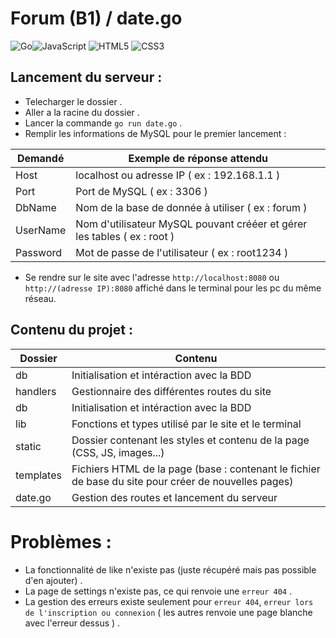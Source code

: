 # Forum (B1) / date.go

<img alt="Go" src="https://img.shields.io/badge/go-%2300ADD8.svg?&style=for-the-badge&logo=go&logoColor=white"/><img alt="JavaScript" src="https://img.shields.io/badge/javascript-%23323330.svg?&style=for-the-badge&logo=javascript&logoColor=%23F7DF1E"/>
<img alt="HTML5" src="https://img.shields.io/badge/html5-%23E34F26.svg?&style=for-the-badge&logo=html5&logoColor=white"/>
<img alt="CSS3" src="https://img.shields.io/badge/css3-%231572B6.svg?&style=for-the-badge&logo=css3&logoColor=white"/>

## Lancement du serveur :

- Telecharger le dossier .
- Aller a la racine du dossier .
- Lancer la commande ``go run date.go`` .
- Remplir les informations de MySQL pour le premier lancement :

| Demandé | Exemple de réponse attendu |
| ----------- | ----------- |
| Host| localhost ou adresse IP  ( ex : 192.168.1.1 ) |
| Port | Port de MySQL  ( ex : 3306 ) |
| DbName | Nom de la base de donnée à utiliser  ( ex : forum ) |
| UserName | Nom d'utilisateur MySQL pouvant crééer et gérer les tables  ( ex : root ) |
| Password | Mot de passe de l'utilisateur  ( ex : root1234 ) |
- Se rendre sur le site avec l'adresse ``http://localhost:8080`` ou ``http://(adresse IP):8080`` affiché dans le terminal pour les pc du même réseau.

## Contenu du projet :

| Dossier | Contenu |
| ----------- | ----------- |
| db| Initialisation et intéraction avec la BDD|
| handlers| Gestionnaire des différentes routes du site|
| db| Initialisation et intéraction avec la BDD|
| lib| Fonctions et types utilisé par le site et le terminal|
| static| Dossier contenant les styles et contenu de la page (CSS, JS, images...)|
| templates| Fichiers HTML de la page (base : contenant le fichier de base du site pour créer de nouvelles pages) |
| date.go| Gestion des routes et lancement du serveur|

# Problèmes :

- La fonctionnalité de like n'existe pas (juste récupéré mais pas possible d'en ajouter) .
- La page de settings n'existe pas, ce qui renvoie une ``erreur 404`` .
- La gestion des erreurs existe seulement pour ``erreur 404``, ``erreur lors de l'inscription ou connexion`` ( les autres renvoie une page blanche avec l'erreur dessus ) .
